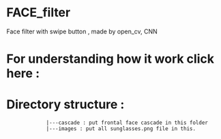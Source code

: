 # FACE_filter
Face filter with swipe button , made by open_cv, CNN
 
# For understanding how it work click here : 

# Directory structure :
                 |---cascade : put frontal face cascade in this folder
                 |---images : put all sunglasses.png file in this.
                 
